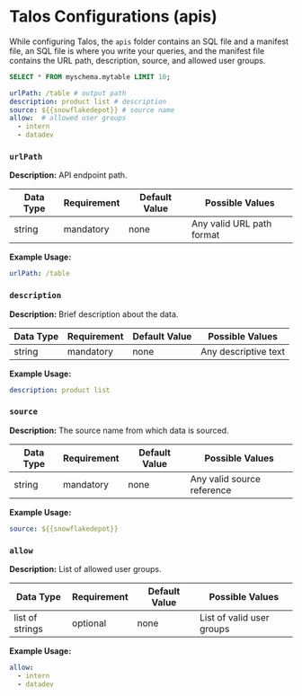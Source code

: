 # Talos Configurations (apis)

While configuring Talos, the `apis` folder contains an SQL file and a manifest file, an SQL file is where you write your queries, and the manifest file contains the URL path, description, source, and allowed user groups.

```sql
SELECT * FROM myschema.mytable LIMIT 10;
```

```yaml
urlPath: /table # output path
description: product list # description
source: ${{snowflakedepot}} # source name
allow:  # allowed user groups
  - intern  
  - datadev
```

### `urlPath`

**Description:** API endpoint path.

| Data Type | Requirement | Default Value | Possible Values |
| --- | --- | --- | --- |
| string | mandatory | none | Any valid URL path format |

**Example Usage:**

```yaml
urlPath: /table
```

### `description`

**Description:** Brief description about the data.

| Data Type | Requirement | Default Value | Possible Values |
| --- | --- | --- | --- |
| string | mandatory | none | Any descriptive text |

**Example Usage:**

```yaml
description: product list
```

### `source`

**Description:** The source name from which data is sourced.

| Data Type | Requirement | Default Value | Possible Values |
| --- | --- | --- | --- |
| string | mandatory | none | Any valid source reference |

**Example Usage:**

```yaml
source: ${{snowflakedepot}}
```

### `allow`

**Description:** List of allowed user groups.

| Data Type | Requirement | Default Value | Possible Values |
| --- | --- | --- | --- |
| list of strings | optional | none | List of valid user groups |

**Example Usage:**

```yaml
allow:
  - intern
  - datadev
```